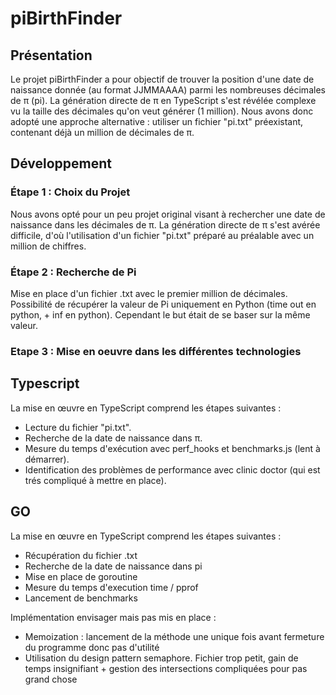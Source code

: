 # piBirthFinder

## Présentation

Le projet piBirthFinder a pour objectif de trouver la position d'une date de naissance donnée (au format JJMMAAAA) parmi les nombreuses décimales de π (pi). La génération directe de π en TypeScript s'est révélée complexe vu la taille des décimales qu'on veut générer (1 million). Nous avons donc adopté une approche alternative : utiliser un fichier "pi.txt" préexistant, contenant déjà un million de décimales de π.

## Développement

### Étape 1 : Choix du Projet

Nous avons opté pour un peu projet original visant à rechercher une date de naissance dans les décimales de π. La génération directe de π s'est avérée difficile, d'où l'utilisation d'un fichier "pi.txt" préparé au préalable avec un million de chiffres.

### Étape 2 : Recherche de Pi

Mise en place d'un fichier .txt avec le premier million de décimales. Possibilité de récupérer la valeur de Pi 
uniquement en Python (time out en python, + inf en python). Cependant le but était de se baser sur la même valeur.

### Etape 3 : Mise en oeuvre dans les différentes technologies 

## Typescript
La mise en œuvre en TypeScript comprend les étapes suivantes :
- Lecture du fichier "pi.txt".
- Recherche de la date de naissance dans π.
- Mesure du temps d'exécution avec perf_hooks et benchmarks.js (lent à démarrer).
- Identification des problèmes de performance avec clinic doctor (qui est trés compliqué à mettre en place).

## GO
La mise en œuvre en TypeScript comprend les étapes suivantes :
- Récupération du fichier .txt
- Recherche de la date de naissance dans pi
- Mise en place de goroutine
- Mesure du temps d'execution time / pprof
- Lancement de benchmarks

Implémentation envisager mais pas mis en place :
- Memoization : lancement de la méthode une unique fois avant fermeture du programme donc pas d'utilité
- Utilisation du design pattern semaphore. Fichier trop petit, gain de temps insignifiant + gestion des intersections compliquées pour pas grand chose